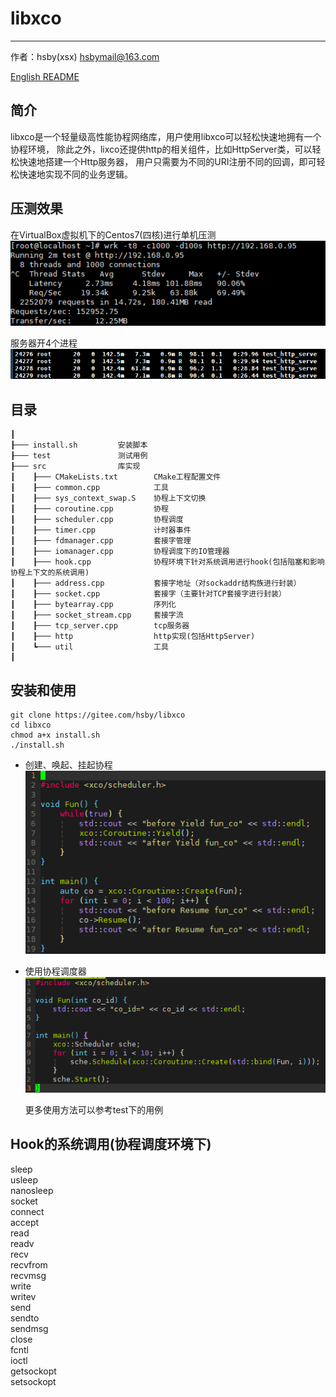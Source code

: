 # libxco

---
作者：hsby(xsx) hsbymail@163.com

[English README](./README_en.md)

## 简介
libxco是一个轻量级高性能协程网络库，用户使用libxco可以轻松快速地拥有一个协程环境，
除此之外，lixco还提供http的相关组件，比如HttpServer类，可以轻松快速地搭建一个Http服务器，
用户只需要为不同的URI注册不同的回调，即可轻松快速地实现不同的业务逻辑。

## 压测效果
在VirtualBox虚拟机下的Centos7(四核)进行单机压测  
![image-20220312105339382](https://raw.githubusercontent.com/hsbyhub/ximg/main/202203121055924.png)

服务器开4个进程  
![image-20220312105415361](https://raw.githubusercontent.com/hsbyhub/ximg/main/202203121055068.png)

## 目录
```
┃
┠─── install.sh         安装脚本
┠─── test               测试用例
┠─── src                库实现
┃    ┠─── CMakeLists.txt        CMake工程配置文件
┃    ┠─── common.cpp            工具
┃    ┠─── sys_context_swap.S    协程上下文切换
┃    ┠─── coroutine.cpp         协程
┃    ┠─── scheduler.cpp         协程调度
┃    ┠─── timer.cpp             计时器事件
┃    ┠─── fdmanager.cpp         套接字管理
┃    ┠─── iomanager.cpp         协程调度下的IO管理器
┃    ┠─── hook.cpp              协程环境下针对系统调用进行hook(包括阻塞和影响协程上下文的系统调用)
┃    ┠─── address.cpp           套接字地址（对sockaddr结构族进行封装）
┃    ┠─── socket.cpp            套接字（主要针对TCP套接字进行封装）
┃    ┠─── bytearray.cpp         序列化
┃    ┠─── socket_stream.cpp     套接字流
┃    ┠─── tcp_server.cpp        tcp服务器
┃    ┠─── http                  http实现(包括HttpServer)
┃    ┗─── util                  工具
┃
```

## 安装和使用
```
git clone https://gitee.com/hsby/libxco
cd libxco
chmod a+x install.sh
./install.sh
```
- 创建、唤起、挂起协程  
![image-20220312105541763](https://raw.githubusercontent.com/hsbyhub/ximg/main/202203121055805.png)

- 使用协程调度器  
![image-20220312105555931](https://raw.githubusercontent.com/hsbyhub/ximg/main/202203121055967.png)

  更多使用方法可以参考test下的用例

## Hook的系统调用(协程调度环境下)
sleep  
usleep  
nanosleep  
socket  
connect  
accept  
read  
readv  
recv  
recvfrom  
recvmsg  
write  
writev  
send  
sendto  
sendmsg  
close  
fcntl  
ioctl  
getsockopt  
setsockopt  
